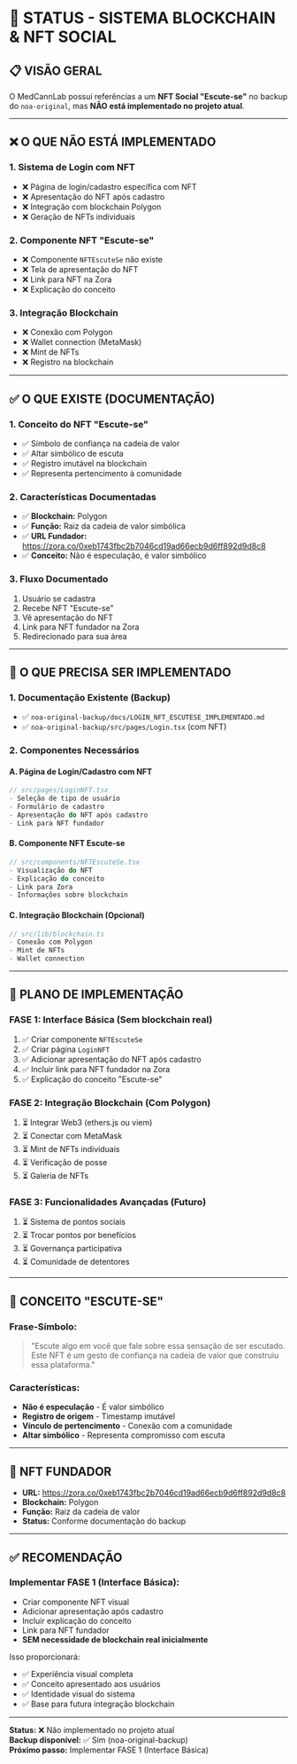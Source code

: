 # 🔗 STATUS - SISTEMA BLOCKCHAIN & NFT SOCIAL

## 📋 **VISÃO GERAL**

O MedCannLab possui referências a um **NFT Social "Escute-se"** no backup do `noa-original`, mas **NÃO está implementado no projeto atual**.

---

## ❌ **O QUE NÃO ESTÁ IMPLEMENTADO**

### **1. Sistema de Login com NFT**
- ❌ Página de login/cadastro específica com NFT
- ❌ Apresentação do NFT após cadastro
- ❌ Integração com blockchain Polygon
- ❌ Geração de NFTs individuais

### **2. Componente NFT "Escute-se"**
- ❌ Componente `NFTEscuteSe` não existe
- ❌ Tela de apresentação do NFT
- ❌ Link para NFT na Zora
- ❌ Explicação do conceito

### **3. Integração Blockchain**
- ❌ Conexão com Polygon
- ❌ Wallet connection (MetaMask)
- ❌ Mint de NFTs
- ❌ Registro na blockchain

---

## ✅ **O QUE EXISTE (DOCUMENTAÇÃO)**

### **1. Conceito do NFT "Escute-se"**
- ✅ Símbolo de confiança na cadeia de valor
- ✅ Altar simbólico de escuta
- ✅ Registro imutável na blockchain
- ✅ Representa pertencimento à comunidade

### **2. Características Documentadas**
- ✅ **Blockchain:** Polygon
- ✅ **Função:** Raiz da cadeia de valor simbólica
- ✅ **URL Fundador:** https://zora.co/0xeb1743fbc2b7046cd19ad66ecb9d6ff892d9d8c8
- ✅ **Conceito:** Não é especulação, é valor simbólico

### **3. Fluxo Documentado**
1. Usuário se cadastra
2. Recebe NFT "Escute-se"
3. Vê apresentação do NFT
4. Link para NFT fundador na Zora
5. Redirecionado para sua área

---

## 🎯 **O QUE PRECISA SER IMPLEMENTADO**

### **1. Documentação Existente (Backup)**
- ✅ `noa-original-backup/docs/LOGIN_NFT_ESCUTESE_IMPLEMENTADO.md`
- ✅ `noa-original-backup/src/pages/Login.tsx` (com NFT)

### **2. Componentes Necessários**

#### **A. Página de Login/Cadastro com NFT**
```typescript
// src/pages/LoginNFT.tsx
- Seleção de tipo de usuário
- Formulário de cadastro
- Apresentação do NFT após cadastro
- Link para NFT fundador
```

#### **B. Componente NFT Escute-se**
```typescript
// src/components/NFTEscuteSe.tsx
- Visualização do NFT
- Explicação do conceito
- Link para Zora
- Informações sobre blockchain
```

#### **C. Integração Blockchain (Opcional)**
```typescript
// src/lib/blockchain.ts
- Conexão com Polygon
- Mint de NFTs
- Wallet connection
```

---

## 🚀 **PLANO DE IMPLEMENTAÇÃO**

### **FASE 1: Interface Básica** (Sem blockchain real)
1. ✅ Criar componente `NFTEscuteSe`
2. ✅ Criar página `LoginNFT`
3. ✅ Adicionar apresentação do NFT após cadastro
4. ✅ Incluir link para NFT fundador na Zora
5. ✅ Explicação do conceito "Escute-se"

### **FASE 2: Integração Blockchain** (Com Polygon)
1. ⏳ Integrar Web3 (ethers.js ou viem)
2. ⏳ Conectar com MetaMask
3. ⏳ Mint de NFTs individuais
4. ⏳ Verificação de posse
5. ⏳ Galeria de NFTs

### **FASE 3: Funcionalidades Avançadas** (Futuro)
1. ⏳ Sistema de pontos sociais
2. ⏳ Trocar pontos por benefícios
3. ⏳ Governança participativa
4. ⏳ Comunidade de detentores

---

## 📝 **CONCEITO "ESCUTE-SE"**

### **Frase-Símbolo:**
> "Escute algo em você que fale sobre essa sensação de ser escutado. 
> Este NFT é um gesto de confiança na cadeia de valor que construiu essa plataforma."

### **Características:**
- **Não é especulação** - É valor simbólico
- **Registro de origem** - Timestamp imutável
- **Vínculo de pertencimento** - Conexão com a comunidade
- **Altar simbólico** - Representa compromisso com escuta

---

## 🎨 **NFT FUNDADOR**

- **URL:** https://zora.co/0xeb1743fbc2b7046cd19ad66ecb9d6ff892d9d8c8
- **Blockchain:** Polygon
- **Função:** Raiz da cadeia de valor
- **Status:** Conforme documentação do backup

---

## ✅ **RECOMENDAÇÃO**

### **Implementar FASE 1 (Interface Básica):**
- Criar componente NFT visual
- Adicionar apresentação após cadastro
- Incluir explicação do conceito
- Link para NFT fundador
- **SEM necessidade de blockchain real inicialmente**

Isso proporcionará:
- ✅ Experiência visual completa
- ✅ Conceito apresentado aos usuários
- ✅ Identidade visual do sistema
- ✅ Base para futura integração blockchain

---

**Status:** ❌ Não implementado no projeto atual  
**Backup disponível:** ✅ Sim (noa-original-backup)  
**Próximo passo:** Implementar FASE 1 (Interface Básica)
